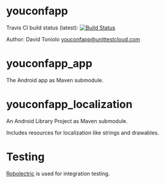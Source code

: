 youconfapp
==========

Travis CI build status (latest): [![Build Status](https://travis-ci.org/davidtoniolo/youconfapp.png?branch=master)](https://travis-ci.org/davidtoniolo/youconfapp)

Author: David Toniolo <youconfapp@unittestcloud.com>


youconfapp_app
==============

The Android app as Maven submodule.


youconfapp_localization
=======================

An Android Library Project as Maven submodule.

Includes resources for localization like strings and drawables.


Testing
=======

[Robolectric](https://github.com/robolectric/robolectric) is used for integration testing.